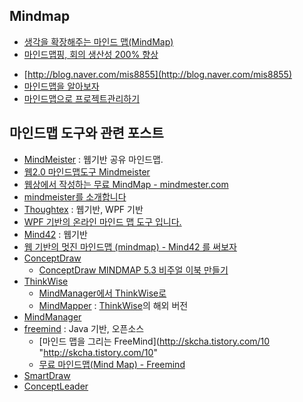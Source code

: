 ## Mindmap

-   [생각을 확장해주는 마인드 맵(MindMap)](http://moai.tistory.com/197 "http://moai.tistory.com/197")
-   [마인드맵핑, 회의 생산성 200%  향상](http://news.naver.com/main/read.nhn?mode=LSD&amp;amp;mid=sec&amp;amp;sid1=101&amp;amp;oid=008&amp;amp;aid=0000858692 "http://news.naver.com/main/read.nhn?mode=LSD&amp;amp;mid=sec&amp;amp;sid1=101&amp;amp;oid=008&amp;amp;aid=0000858692")
* [http://blog.naver.com/mis8855](http://blog.naver.com/mis8855)
* [마인드맵을 알아보자](http://www.developerfarm.com/wikibook/entry/%B8%B6%C0%CE%B5%E5%B8%CA%C0%B8%B7%CE-%C7%C1%B7%CE%C1%A7%C6%AE-%B0%FC%B8%AE%C7%CF%B1%E2%C3%B9%B9%F8%C2%B0%B8%B6%C0%CE%B5%E5%B8%CA%C0%BB-%BE%CB%BE%C6%BA%B8%C0%DA "http://www.developerfarm.com/wikibook/entry/%B8%B6%C0%CE%B5%E5%B8%CA%C0%B8%B7%CE-%C7%C1%B7%CE%C1%A7%C6%AE-%B0%FC%B8%AE%C7%CF%B1%E2%C3%B9%B9%F8%C2%B0%B8%B6%C0%CE%B5%E5%B8%CA%C0%BB-%BE%CB%BE%C6%BA%B8%C0%DA")
* [마인드맵으로 프로젝트관리하기](http://www.developerfarm.com/wikibook/category/%B8%B6%C0%CE%B5%E5%B8%CA%C0%B8%B7%CE%20%20%C7%C1%B7%CE%C1%A7%C6%AE%B0%FC%B8%AE%C7%CF%B1%E2 "http://www.developerfarm.com/wikibook/category/%B8%B6%C0%CE%B5%E5%B8%CA%C0%B8%B7%CE%20%20%C7%C1%B7%CE%C1%A7%C6%AE%B0%FC%B8%AE%C7%CF%B1%E2")

## 마인드맵 도구와 관련 포스트
-   [MindMeister](http://www.mindmeister.com/ "http://www.mindmeister.com/")  : 웹기반 공유 마인드맵.
-  [웹2.0 마인드맵도구  Mindmeister](http://hsgames.com/blog/160 "http://hsgames.com/blog/160")
-  [웹상에서 작성하는 무료 MindMap - mindmester.com](http://ypshin.com/2690262 "http://ypshin.com/2690262")
-  [mindmeister를 소개합니다](http://dirtybit.tistory.com/118 "http://dirtybit.tistory.com/118")
-  [Thoughtex](http://www.thoughtex.net/ "http://www.thoughtex.net/") : 웹기반, WPF 기반
-  [WPF 기반의 온라인 마인드 맵 도구 입니다.](http://blog.naver.com/sjkang73/80038617402 "http://blog.naver.com/sjkang73/80038617402")
-  [Mind42](http://www.mind42.com/ "http://www.mind42.com/") : 웹기반
-  [웹 기반의 멋진 마인드맵 (mindmap) - Mind42 를 써보자](http://alones.kr/blog/824 "http://alones.kr/blog/824")
-  [ConceptDraw](http://www.conceptdraw.com/ "http://www.conceptdraw.com/")
	 -   [ConceptDraw MINDMAP 5.3 비주얼 이북
        만들기](http://boomup.tistory.com/entry/%EB%A7%88%EC%9D%B8%EB%93%9C%EB%A7%B5%EC%9C%BC%EB%A1%9C-%EC%9D%B4%EB%B6%81-%EB%A7%8C%EB%93%A4%EA%B8%B0-ConceptDraw-53 "http://boomup.tistory.com/entry/%EB%A7%88%EC%9D%B8%EB%93%9C%EB%A7%B5%EC%9C%BC%EB%A1%9C-%EC%9D%B4%EB%B6%81-%EB%A7%8C%EB%93%A4%EA%B8%B0-ConceptDraw-53")
-  [ThinkWise](http://www.thinkwise.co.kr/main/main.asp "http://www.thinkwise.co.kr/main/main.asp")
	-   [MindManager에서 ThinkWise로](http://blog.naver.com/nihilbox/140050405578 "http://blog.naver.com/nihilbox/140050405578")
    -   [MindMapper](http://www.mindmapper.com/ "http://www.mindmapper.com/")
        :
        [ThinkWise](http://www.thinkwise.co.kr/main/main.asp "http://www.thinkwise.co.kr/main/main.asp")의
        해외 버전
-   [MindManager](http://www.mindjet.com/us/ "http://www.mindjet.com/us/")
-   [freemind](http://freemind.sourceforge.net/ "http://freemind.sourceforge.net") : Java 기반, 오픈소스
    -   [마인드 맵을 그리는 FreeMind](http://skcha.tistory.com/10 "http://skcha.tistory.com/10"
    -   [무료 마인드맵(Mind Map) - Freemind](http://hanburn.tistory.com/59 "http://hanburn.tistory.com/59")
-   [SmartDraw](http://www.smartdraw.com/ "http://www.smartdraw.com/")
-   [ConceptLeader](http://www.conceptleader.com/ "http://www.conceptleader.com/")
